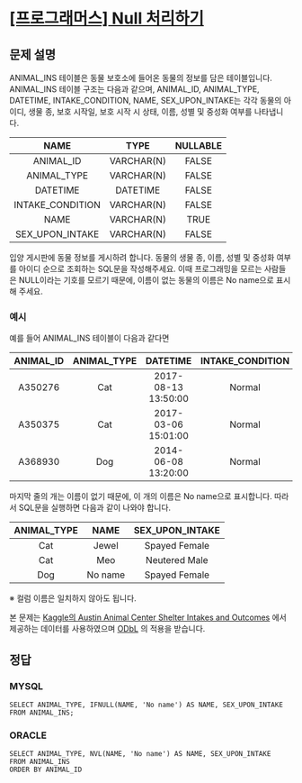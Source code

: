 # [\[프로그래머스\] Null 처리하기](https://programmers.co.kr/learn/courses/30/lessons/59410)

## 문제 설명
ANIMAL_INS 테이블은 동물 보호소에 들어온 동물의 정보를 담은 테이블입니다. ANIMAL_INS 테이블 구조는 다음과 같으며, ANIMAL_ID, ANIMAL_TYPE, DATETIME, INTAKE_CONDITION, NAME, SEX_UPON_INTAKE는 각각 동물의 아이디, 생물 종, 보호 시작일, 보호 시작 시 상태, 이름, 성별 및 중성화 여부를 나타냅니다.

NAME | TYPE | NULLABLE
:---: | :---: | :---:
ANIMAL_ID | VARCHAR(N) | FALSE
ANIMAL_TYPE | VARCHAR(N) | FALSE
DATETIME | DATETIME | FALSE
INTAKE_CONDITION | VARCHAR(N) | FALSE
NAME | VARCHAR(N) | TRUE
SEX_UPON_INTAKE | VARCHAR(N) | FALSE

입양 게시판에 동물 정보를 게시하려 합니다. 
동물의 생물 종, 이름, 성별 및 중성화 여부를 아이디 순으로 조회하는 SQL문을 작성해주세요. 
이때 프로그래밍을 모르는 사람들은 NULL이라는 기호를 모르기 때문에, 이름이 없는 동물의 이름은 No name으로 표시해 주세요.

### 예시
예를 들어 ANIMAL_INS 테이블이 다음과 같다면

ANIMAL_ID | ANIMAL_TYPE | DATETIME | INTAKE_CONDITION | NAME | SEX_UPON_INTAKE
:---: | :---: | :---: | :---: | :---: | :---:
A350276 | Cat | 2017-08-13 13:50:00 | Normal | Jewel | Spayed Female
A350375 | Cat | 2017-03-06 15:01:00 | Normal | Meo | Neutered Male
A368930 | Dog | 2014-06-08 13:20:00 | Normal | NULL | Spayed Female
마지막 줄의 개는 이름이 없기 때문에, 이 개의 이름은 No name으로 표시합니다. 따라서 SQL문을 실행하면 다음과 같이 나와야 합니다.

ANIMAL_TYPE | NAME | SEX_UPON_INTAKE
:---: | :---: | :---:
Cat | Jewel | Spayed Female
Cat | Meo | Neutered Male
Dog | No name | Spayed Female
※ 컬럼 이름은 일치하지 않아도 됩니다.

본 문제는 [Kaggle의 Austin Animal Center Shelter Intakes and Outcomes](https://www.kaggle.com/aaronschlegel/austin-animal-center-shelter-intakes-and-outcomes)
에서 제공하는 데이터를 사용하였으며 [ODbL](https://opendatacommons.org/licenses/odbl/1-0/) 의 적용을 받습니다.

## 정답

### MYSQL
```mysql
SELECT ANIMAL_TYPE, IFNULL(NAME, 'No name') AS NAME, SEX_UPON_INTAKE
FROM ANIMAL_INS;
```

### ORACLE
```oracle
SELECT ANIMAL_TYPE, NVL(NAME, 'No name') AS NAME, SEX_UPON_INTAKE
FROM ANIMAL_INS
ORDER BY ANIMAL_ID
```
